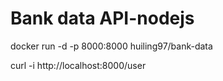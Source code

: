 # Bank data API-nodejs

docker run -d -p 8000:8000 huiling97/bank-data

curl -i http://localhost:8000/user
